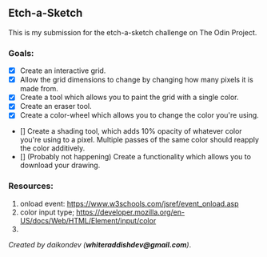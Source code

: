## Etch-a-Sketch

This is my submission for the etch-a-sketch challenge on The Odin Project.

### Goals:
- [x] Create an interactive grid.
- [x] Allow the grid dimensions to change by changing how many pixels it is made from.
- [x] Create a tool which allows you to paint the grid with a single color.
- [x] Create an eraser tool.
- [x] Create a color-wheel which allows you to change the color you're using.
- [] Create a shading tool, which adds 10% opacity of whatever color you're using to a pixel.
Multiple passes of the same color should reapply the color additively.
- [] (Probably not happening) Create a functionality which allows you to download your drawing.

### Resources:
1. onload event: https://www.w3schools.com/jsref/event_onload.asp
2. color input type; https://developer.mozilla.org/en-US/docs/Web/HTML/Element/input/color
3. 


_Created by daikondev (__whiteraddishdev@gmail.com__)_.